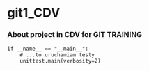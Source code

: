 # git1_CDV

### About project in CDV for GIT TRAINING


```
if __name__ == "__main__":
    # ...to uruchamiam testy
    unittest.main(verbosity=2)
```
